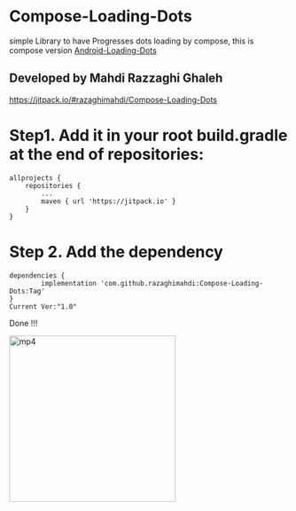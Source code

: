# Compose-Loading-Dots
simple Library to have Progresses dots loading by compose, this is compose version [Android-Loading-Dots](https://github.com/razaghimahdi/Android-Loading-Dots)
## Developed by Mahdi Razzaghi Ghaleh

https://jitpack.io/#razaghimahdi/Compose-Loading-Dots

# Step1. Add it in your root build.gradle at the end of repositories:
	allprojects {
		repositories {
			...
			maven { url 'https://jitpack.io' }
		}
	}

# Step 2. Add the dependency
	dependencies {
	        implementation 'com.github.razaghimahdi:Compose-Loading-Dots:Tag'
	}
	Current Ver:"1.0"

Done !!!

<img  src="https://github.com/razaghimahdi/Compose-Loading-Dots/raw/master/screenshots/record.mp4" alt="mp4"  width="300"> 

